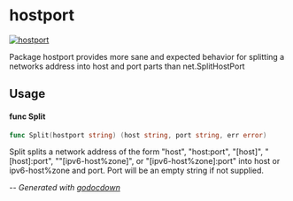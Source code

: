 # hostport

[![hostport](https://godoc.org/github.com/mistifyio/lochness/pkg/hostport?status.png)](https://godoc.org/github.com/mistifyio/lochness/pkg/hostport)

Package hostport provides more sane and expected behavior for splitting a
networks address into host and port parts than net.SplitHostPort

## Usage

#### func  Split

```go
func Split(hostport string) (host string, port string, err error)
```
Split splits a network address of the form "host", "host:port", "[host]",
"[host]:port", ""[ipv6-host%zone]", or "[ipv6-host%zone]:port" into host or
ipv6-host%zone and port. Port will be an empty string if not supplied.

--
*Generated with [godocdown](https://github.com/robertkrimen/godocdown)*
